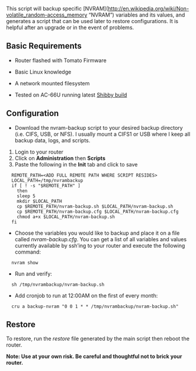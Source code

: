 This script will backup specific [NVRAM](http://en.wikipedia.org/wiki/Non-volatile_random-access_memory “NVRAM”) variables and its values, and generates a script that can be used later to restore configurations. It is helpful after an upgrade or in the event of problems.


Basic Requirements
---------------------
- Router flashed with Tomato Firmware

- Basic Linux knowledge

- A network mounted filesystem

- Tested on AC-66U running latest [Shibby build](http://tomato.groov.pl)

Configuration
---------------------
* Download the nvram-backup script to your desired backup directory (i.e. CIFS, USB, or NFS). I usually mount a CIFS1 or USB where I keep all backup data, logs, and scripts. 

1. Login to your router
2. Click on **Administration** then **Scripts**
3. Paste the following in the **Init** tab and click to save

```
  REMOTE_PATH=<ADD FULL REMOTE PATH WHERE SCRIPT RESIDES>
  LOCAL_PATH=/tmp/nvrambackup
  if [ ! -s "$REMOTE_PATH" ]
    then
    sleep 5
    mkdir $LOCAL_PATH
    cp $REMOTE_PATH/nvram-backup.sh $LOCAL_PATH/nvram-backup.sh
    cp $REMOTE_PATH/nvram-backup.cfg $LOCAL_PATH/nvram-backup.cfg
    chmod a+x $LOCAL_PATH/nvram-backup.sh
  fi
```

* Choose the variables you would like to backup and place it on a file called *nvram-backup.cfg*. You can get a list of all variables and values currently available by ssh’ing to your router and execute the following command:

```  nvram show```

* Run and verify:

```  sh /tmp/nvrambackup/nvram-backup.sh```

* Add cronjob to run at 12:00AM on the first of every month:	

```  cru a backup-nvram "0 0 1 * * /tmp/nvrambackup/nvram-backup.sh"```

Restore
---------------------
To restore, run the *restore* file generated by the main script then reboot the router.


**Note: Use at your own risk. Be careful and thoughtful not to brick your router.**
